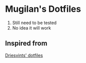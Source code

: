 # Mugilan's Dotfiles

1. Still need to be tested
1. No idea it will work

## Inspired from

[Driesvints' dotfiles](https://github.com/driesvints/dotfiles)
